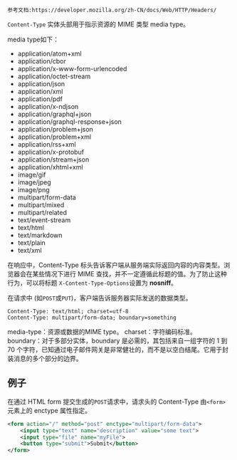 	参考文档:https://developer.mozilla.org/zh-CN/docs/Web/HTTP/Headers/

`Content-Type` 实体头部用于指示资源的 MIME 类型 media type。

media type如下：
- application/atom+xml
- application/cbor
- application/x-www-form-urlencoded
- application/octet-stream
- application/json
- application/xml
- application/pdf
- application/x-ndjson
- application/graphql+json
- application/graphql-response+json
- application/problem+json
- application/problem+xml
- application/rss+xml
- application/x-protobuf
- application/stream+json
- application/xhtml+xml
- image/gif
- image/jpeg
- image/png
- multipart/form-data
- multipart/mixed
- multipart/related
- text/event-stream
- text/html
- text/markdown
- text/plain
- text/xml

在响应中，Content-Type 标头告诉客户端从服务端实际返回内容的内容类型。浏览器会在某些情况下进行 MIME 查找，并不一定遵循此标题的值。为了防止这种行为，可以将标题 `X-Content-Type-Options`设置为 **nosniff**。

在请求中 (如`POST`或`PUT`)，客户端告诉服务器实际发送的数据类型。

```text
Content-Type: text/html; charset=utf-8
Content-Type: multipart/form-data; boundary=something
```

media-type：资源或数据的MIME type。
charset：字符编码标准。
boundary：对于多部分实体，boundary 是必需的，其包括来自一组字符的 1 到 70 个字符，已知通过电子邮件网关是非常健壮的，而不是以空白结尾。它用于封装消息的多个部分的边界。

## 例子

在通过 HTML form 提交生成的`POST`请求中，请求头的 Content-Type 由`<form>`元素上的 enctype 属性指定。
```xml
<form action="/" method="post" enctype="multipart/form-data">
	<input type="text" name="description" value="some text">
	<input type="file" name="myFile">
	<button type="submit">Submit</button>
</form>
```